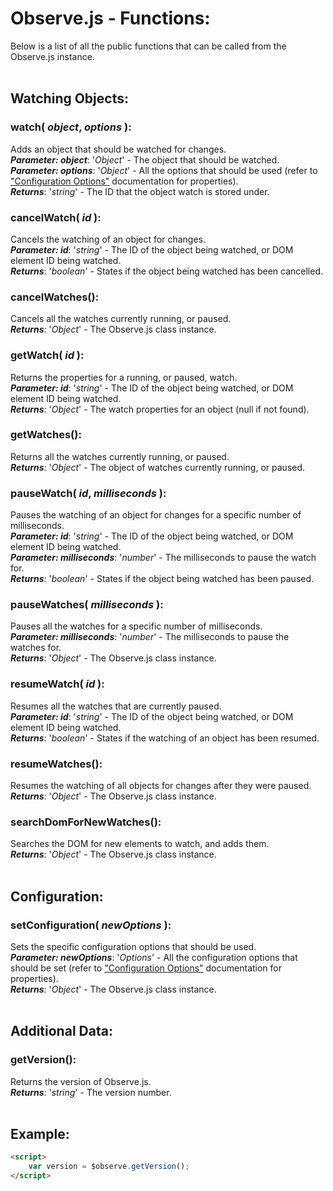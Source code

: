 # Observe.js - Functions:

Below is a list of all the public functions that can be called from the Observe.js instance.
<br>
<br>


## Watching Objects:

### **watch( *object*, *options* )**:
Adds an object that should be watched for changes.
<br>
***Parameter: object***: '*Object*' - The object that should be watched. 
<br>
***Parameter: options***: '*Object*' - All the options that should be used (refer to ["Configuration Options"](binding/options/OPTIONS.md) documentation for properties).
<br>
***Returns***: '*string*' - The ID that the object watch is stored under.
<br>

### **cancelWatch( *id* )**:
Cancels the watching of an object for changes.
<br>
***Parameter: id***: '*string*' - The ID of the object being watched, or DOM element ID being watched.
<br>
***Returns***: '*boolean*' - States if the object being watched has been cancelled.
<br>

### **cancelWatches()**:
Cancels all the watches currently running, or paused.
<br>
***Returns***: '*Object*' - The Observe.js class instance.
<br>

### **getWatch( *id* )**:
Returns the properties for a running, or paused, watch.
<br>
***Parameter: id***: '*string*' - The ID of the object being watched, or DOM element ID being watched.
<br>
***Returns***: '*Object*' - The watch properties for an object (null if not found).
<br>

### **getWatches()**:
Returns all the watches currently running, or paused.
<br>
***Returns***: '*Object*' - The object of watches currently running, or paused.
<br>

### **pauseWatch( *id*, *milliseconds* )**:
Pauses the watching of an object for changes for a specific number of milliseconds.
<br>
***Parameter: id***: '*string*' - The ID of the object being watched, or DOM element ID being watched.
<br>
***Parameter: milliseconds***: '*number*' - The milliseconds to pause the watch for.
<br>
***Returns***: '*boolean*' - States if the object being watched has been paused.
<br>

### **pauseWatches( *milliseconds* )**:
Pauses all the watches for a specific number of milliseconds.
<br>
***Parameter: milliseconds***: '*number*' - The milliseconds to pause the watches for.
<br>
***Returns***: '*Object*' - The Observe.js class instance.
<br>

### **resumeWatch( *id* )**:
Resumes all the watches that are currently paused.
<br>
***Parameter: id***: '*string*' - The ID of the object being watched, or DOM element ID being watched.
<br>
***Returns***: '*boolean*' - States if the watching of an object has been resumed.
<br>

### **resumeWatches()**:
Resumes the watching of all objects for changes after they were paused.
<br>
***Returns***: '*Object*' - The Observe.js class instance.
<br>

### **searchDomForNewWatches()**:
Searches the DOM for new elements to watch, and adds them.
<br>
***Returns***: '*Object*' - The Observe.js class instance.
<br>
<br>


## Configuration:

### **setConfiguration( *newOptions* )**:
Sets the specific configuration options that should be used.
<br>
***Parameter: newOptions***: '*Options*' - All the configuration options that should be set (refer to ["Configuration Options"](configuration/OPTIONS.md) documentation for properties).
<br>
***Returns***: '*Object*' - The Observe.js class instance.
<br>
<br>


## Additional Data:

### **getVersion()**:
Returns the version of Observe.js.
<br>
***Returns***: '*string*' - The version number.
<br>
<br>


## Example:

```markdown
<script> 
    var version = $observe.getVersion();
</script>
```